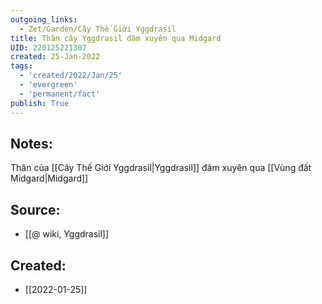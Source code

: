 ```yaml
---
outgoing_links:
  - Zet/Garden/Cây Thế Giới Yggdrasil
title: Thân cây Yggdrasil đâm xuyên qua Midgard
UID: 220125221307
created: 25-Jan-2022
tags:
  - 'created/2022/Jan/25'
  - 'evergreen'
  - 'permanent/fact'
publish: True
---
```

## Notes:
Thân của [[Cây Thế Giới Yggdrasil|Yggdrasil]] đâm xuyên qua [[Vùng đất Midgard|Midgard]]

## Source:
- [[@ wiki, Yggdrasil]]



## Created:
- [[2022-01-25]]
